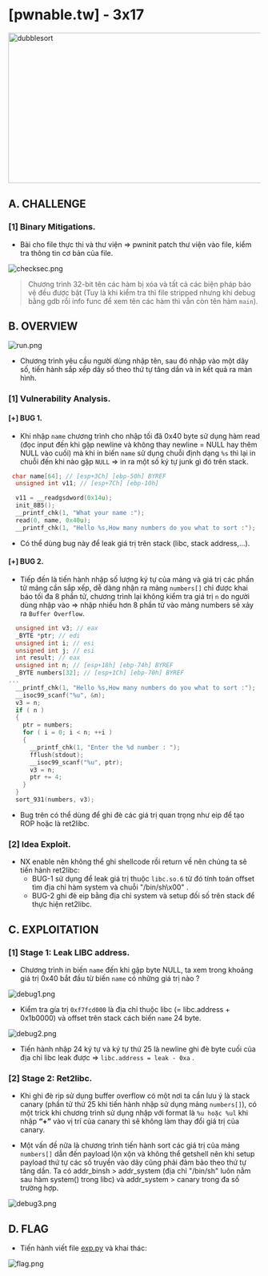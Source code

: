 # [pwnable.tw] - 3x17

<img src="./images/dubblesort.png" alt="dubblesort" width="550" height="300">

## A. CHALLENGE 

### [1] Binary Mitigations. 

- Bài cho file thực thi và thư viện => pwninit patch thư viện vào file, kiểm tra thông tin cơ bản của file.

![checksec.png](./images/checksec.png)

>Chương trình 32-bit tên các hàm bị xóa và tất cả các biện pháp bảo vệ đều được bật (Tuy là khi kiểm tra thì file stripped nhưng khi debug bằng gdb rồi info func để xem tên các hàm thì vẫn còn tên hàm `main`).

## B. OVERVIEW

![run.png](./images/run.png)

- Chương trình yêu cầu người dùng nhập tên, sau đó nhập vào một dãy số, tiến hành sắp xếp dãy số theo thứ tự tăng dần và in kết quả ra màn hình.

### [1] Vulnerability Analysis.

#### [+] BUG 1.

- Khi nhập `name` chương trình cho nhập tối đã 0x40 byte sử dụng hàm read (đọc input đến khi gặp newline và không thay newline = NULL hay thêm NULL vào cuối) mà khi in biến `name` sử dụng chuỗi định dạng `%s` thì lại in chuỗi đến khi nào gặp `NULL` => in ra một số ký tự junk gì đó trên stack.

```c
 char name[64]; // [esp+3Ch] [ebp-50h] BYREF
  unsigned int v11; // [esp+7Ch] [ebp-10h]

  v11 = __readgsdword(0x14u);
  init_8B5();
  __printf_chk(1, "What your name :");
  read(0, name, 0x40u);
  __printf_chk(1, "Hello %s,How many numbers do you what to sort :");
```

- Có thể dùng bug này để leak giá trị trên stack (libc, stack address,...).

#### [+] BUG 2.

- Tiếp đến là tiến hành nhập số lượng ký tự của mảng và giá trị các phần tử mảng cần sắp xếp, dễ dàng nhận ra mảng `numbers[]` chỉ được khai báo tối đa 8 phần tử, chương trình lại không kiểm tra giá trị `n` do người dùng nhập vào => nhập nhiều hơn 8 phần tử vào mảng numbers sẽ xảy ra `Buffer Overflow`.

```c
  unsigned int v3; // eax
  _BYTE *ptr; // edi
  unsigned int i; // esi
  unsigned int j; // esi
  int result; // eax
  unsigned int n; // [esp+18h] [ebp-74h] BYREF
  _BYTE numbers[32]; // [esp+1Ch] [ebp-70h] BYREF
...
  __printf_chk(1, "Hello %s,How many numbers do you what to sort :");
  __isoc99_scanf("%u", &n);
  v3 = n;
  if ( n )
  {
    ptr = numbers;
    for ( i = 0; i < n; ++i )
    {
      __printf_chk(1, "Enter the %d number : ");
      fflush(stdout);
      __isoc99_scanf("%u", ptr);
      v3 = n;
      ptr += 4;
    }
  }
  sort_931(numbers, v3);
```

- Bug trên có thể dùng để ghi đè các giá trị quan trọng như eip để tạo ROP hoặc là ret2libc.

### [2] Idea Exploit.

- NX enable nên không thể ghi shellcode rồi return về nên chúng ta sẽ tiến hành ret2libc:
    * BUG-1 sử dụng để leak giá trị thuộc `libc.so.6` từ đó tính toán offset tìm địa chỉ hàm system và chuỗi "/bin/sh\x00" .
    * BUG-2 ghi đè eip bằng địa chỉ system và setup đối số trên stack để thực hiện ret2libc. 

## C. EXPLOITATION

### [1] Stage 1: Leak LIBC address.

- Chương trình in biến `name` đến khi gặp byte NULL, ta xem trong khoảng giá trị 0x40 bắt đầu từ biến `name` có những giá trị nào ?

![debug1.png](./images/debug1.png)

- Kiểm tra gía trị `0xf7fcd000` là địa chỉ thuộc libc (= libc.address + 0x1b0000) và offset trên stack cách biến `name` 24 byte.

![debug2.png](./images/debug2.png)

- Tiến hành nhập 24 ký tự và ký tự thứ 25 là newline ghi đè byte cuối của địa chỉ libc leak được => `libc.address = leak - 0xa`  .

### [2] Stage 2: Ret2libc.

- Khi ghi đè rip sử dụng buffer overflow có một nơi ta cần lưu ý là stack canary (phần tử thứ 25 khi tiến hành nhập sử dụng mảng `numbers[]`), có một trick khi chương trình sử dụng nhập với format là `%u hoặc %ul` khi nhập __“+”__ vào vị trí của canary thì sẽ không làm thay đổi giá trị của canary.

- Một vấn đề nữa là chương trình tiến hành sort các giá trị của mảng `numbers[]` dẫn đến payload lộn xộn và không thể getshell nên khi setup payload thứ tự các số truyền vào dãy cũng phải đảm bảo theo thứ tự tăng dần. Ta có addr_binsh > addr_system (địa chỉ "/bin/sh" luôn nằm sau hàm system() trong libc) và addr_system > canary trong đa số trường hợp.

![debug3.png](./images/debug3.png)

## D. FLAG

- Tiến hành viết file [exp.py](./exp.py) và khai thác:

![flag.png](./images/flag.png)
